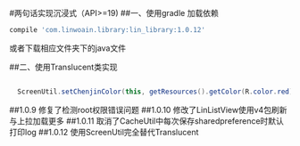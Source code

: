 #两句话实现沉浸式（API>=19)
##一、使用gradle 加载依赖
```gradle
compile 'com.linwoain.library:lin_library:1.0.12'
```
或者下载相应文件夹下的java文件

##二、使用Translucent类实现

```java

  ScreenUtil.setChenjinColor(this, getResources().getColor(R.color.red));
```


##1.0.9 修复了检测root权限错误问题
##1.0.10 修改了LinListView使用v4包刷新与上拉加载更多
##1.0.11 取消了CacheUtil中每次保存sharedpreference时默认打印log
##1.0.12 使用ScreenUtil完全替代Translucent
